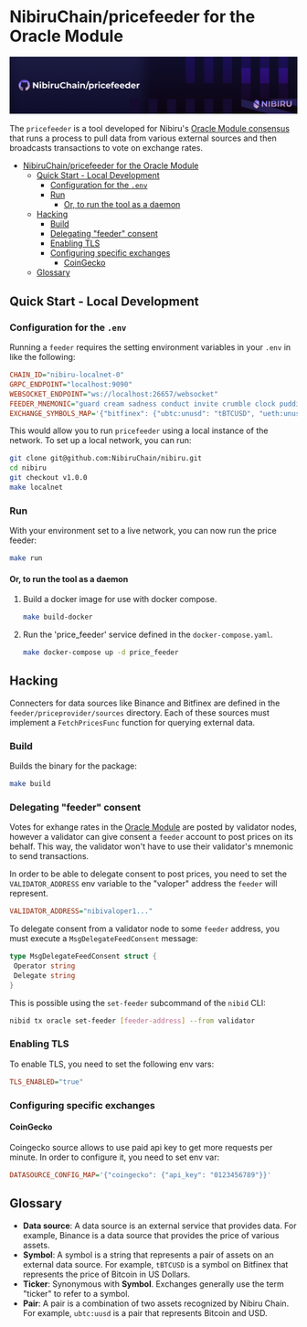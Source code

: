 # NibiruChain/pricefeeder for the Oracle Module

<img src="./repo-banner.png">

The `pricefeeder` is a tool developed for Nibiru's [Oracle Module consensus](https://nibiru.fi/docs/ecosystem/oracle/) that runs a process to pull data from various external sources and then broadcasts transactions to vote on exchange rates.

- [NibiruChain/pricefeeder for the Oracle Module](#nibiruchainpricefeeder-for-the-oracle-module)
  - [Quick Start - Local Development](#quick-start---local-development)
    - [Configuration for the `.env`](#configuration-for-the-env)
    - [Run](#run)
      - [Or, to run the tool as a daemon](#or-to-run-the-tool-as-a-daemon)
  - [Hacking](#hacking)
    - [Build](#build)
    - [Delegating "feeder" consent](#delegating-feeder-consent)
    - [Enabling TLS](#enabling-tls)
    - [Configuring specific exchanges](#configuring-specific-exchanges)
      - [CoinGecko](#coingecko)
  - [Glossary](#glossary)

## Quick Start - Local Development

### Configuration for the `.env`

Running a `feeder` requires the setting environment variables in your `.env` in like the following:

```ini
CHAIN_ID="nibiru-localnet-0"
GRPC_ENDPOINT="localhost:9090"
WEBSOCKET_ENDPOINT="ws://localhost:26657/websocket"
FEEDER_MNEMONIC="guard cream sadness conduct invite crumble clock pudding hole grit liar hotel maid produce squeeze return argue turtle know drive eight casino maze host"
EXCHANGE_SYMBOLS_MAP='{"bitfinex": {"ubtc:unusd": "tBTCUSD", "ueth:unusd": "tETHUSD", "uusd:unusd": "tUSTUSD"}}'
```

This would allow you to run `pricefeeder` using a local instance of the network. To set up a local network, you can run:

```bash
git clone git@github.com:NibiruChain/nibiru.git
cd nibiru
git checkout v1.0.0
make localnet
```

### Run

With your environment set to a live network, you can now run the price feeder:

```sh
make run
```

#### Or, to run the tool as a daemon

1. Build a docker image for use with docker compose.

    ```bash
    make build-docker
    ```

2. Run the 'price_feeder' service defined in the `docker-compose.yaml`.

    ```bash
    make docker-compose up -d price_feeder
    ```

## Hacking

Connecters for data sources like Binance and Bitfinex are defined in the `feeder/priceprovider/sources` directory. Each of these sources must implement a `FetchPricesFunc` function for querying external data.

### Build

Builds the binary for the package:

```sh
make build
```

### Delegating "feeder" consent

Votes for exhange rates in the [Oracle Module](https://nibiru.fi/docs/ecosystem/oracle/) are posted by validator nodes, however a validator can give consent a `feeder` account to post prices on its behalf. This way, the validator won't have to use their validator's mnemonic to send transactions.  

In order to be able to delegate consent to post prices, you need to set the
`VALIDATOR_ADDRESS` env variable to the "valoper" address the `feeder` will represent.

```ini
VALIDATOR_ADDRESS="nibivaloper1..."
```

To delegate consent from a validator node to some `feeder` address, you must execute a `MsgDelegateFeedConsent` message:

```go
type MsgDelegateFeedConsent struct {
 Operator string 
 Delegate string
}
```

This is possible using the `set-feeder` subcommand of the `nibid` CLI:

```bash
nibid tx oracle set-feeder [feeder-address] --from validator
```

### Enabling TLS

To enable TLS, you need to set the following env vars:

```ini
TLS_ENABLED="true"
```

### Configuring specific exchanges

#### CoinGecko

Coingecko source allows to use paid api key to get more requests per minute. In order to configure it,
you need to set env var:

```ini
DATASOURCE_CONFIG_MAP='{"coingecko": {"api_key": "0123456789"}}'
```

## Glossary

- **Data source**: A data source is an external service that provides data. For example, Binance is a data source that provides the price of various assets.
- **Symbol**: A symbol is a string that represents a pair of assets on an external data source. For example, `tBTCUSD` is a symbol on Bitfinex that represents the price of Bitcoin in US Dollars.
- **Ticker**: Synonymous with **Symbol**. Exchanges generally use the term "ticker" to refer to a symbol.
- **Pair**: A pair is a combination of two assets recognized by Nibiru Chain. For example, `ubtc:uusd` is a pair that represents Bitcoin and USD.
